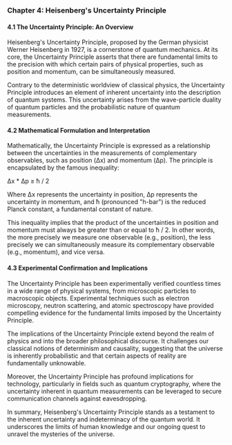 ### Chapter 4: Heisenberg's Uncertainty Principle

#### 4.1 The Uncertainty Principle: An Overview

Heisenberg's Uncertainty Principle, proposed by the German physicist Werner Heisenberg in 1927, is a cornerstone of quantum mechanics. At its core, the Uncertainty Principle asserts that there are fundamental limits to the precision with which certain pairs of physical properties, such as position and momentum, can be simultaneously measured.

Contrary to the deterministic worldview of classical physics, the Uncertainty Principle introduces an element of inherent uncertainty into the description of quantum systems. This uncertainty arises from the wave-particle duality of quantum particles and the probabilistic nature of quantum measurements.

#### 4.2 Mathematical Formulation and Interpretation

Mathematically, the Uncertainty Principle is expressed as a relationship between the uncertainties in the measurements of complementary observables, such as position (Δx) and momentum (Δp). The principle is encapsulated by the famous inequality:

Δx * Δp ≥ ħ / 2

Where Δx represents the uncertainty in position, Δp represents the uncertainty in momentum, and ħ (pronounced "h-bar") is the reduced Planck constant, a fundamental constant of nature.

This inequality implies that the product of the uncertainties in position and momentum must always be greater than or equal to ħ / 2. In other words, the more precisely we measure one observable (e.g., position), the less precisely we can simultaneously measure its complementary observable (e.g., momentum), and vice versa.

#### 4.3 Experimental Confirmation and Implications

The Uncertainty Principle has been experimentally verified countless times in a wide range of physical systems, from microscopic particles to macroscopic objects. Experimental techniques such as electron microscopy, neutron scattering, and atomic spectroscopy have provided compelling evidence for the fundamental limits imposed by the Uncertainty Principle.

The implications of the Uncertainty Principle extend beyond the realm of physics and into the broader philosophical discourse. It challenges our classical notions of determinism and causality, suggesting that the universe is inherently probabilistic and that certain aspects of reality are fundamentally unknowable.

Moreover, the Uncertainty Principle has profound implications for technology, particularly in fields such as quantum cryptography, where the uncertainty inherent in quantum measurements can be leveraged to secure communication channels against eavesdropping.

In summary, Heisenberg's Uncertainty Principle stands as a testament to the inherent uncertainty and indeterminacy of the quantum world. It underscores the limits of human knowledge and our ongoing quest to unravel the mysteries of the universe.